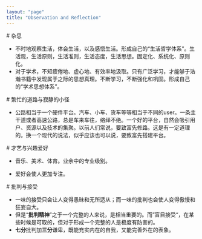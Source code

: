 ```yaml
---
layout: "page"
title: "Observation and Reflection"
---
```

\# 杂思

- 不时地观察生活，体会生活，以及感悟生活。形成自己的“生活哲学体系”。生活观，生活原则，生活准则，生活态度，生活思想。固定化、系统化、原则化。
- 对于学术，不知疲倦地、虚心地、有效率地汲取。只有广泛学习，才能够于浩瀚书籍中发现属于之际的思想真理。不断学习，不断强化和巩固。形成自己的“学术思想体系”。

\# 繁忙的道路与寂静的小径

- 公路相当于一个硬件平台。汽车、小车、货车等等相当于不同的user。一条主干道或者高速公路，总是车来车往，络绎不绝。一个好的平台，自然会吸引用户、资源以及技术的集聚。以前人们常说，要致富先修路。这是有一定道理的。换一个现代的说法，似乎应该也可以说，要致富先搭建平台。

\# 才艺与兴趣爱好
- 音乐、美术、体育。业余中的专业级别。

- 爱好会使人更加专注。

\# 批判与接受
- 一味的接受只会让人变得愚昧和无所适从；而一味的批判也会使人变得傲慢和狂妄自大。
- 但是“**批判精神**”之于一个完整的人来说，是相当重要的。而”盲目接受“，在某些时候是可取的，但对于形成一个完整的人是极度有防害的。
- **七分**批判加**三分**谦卑，既能充实内在的自我，又能完善外在的表象。


